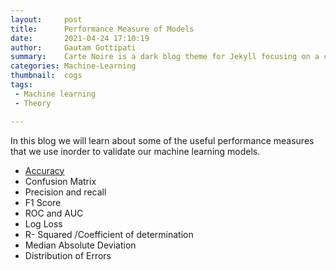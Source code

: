 ```yaml
---
layout:     post
title:      Performance Measure of Models
date:       2021-04-24 17:10:19
author:     Gautam Gottipati
summary:    Carte Noire is a dark blog theme for Jekyll focusing on a clear reading experience.
categories: Machine-Learning
thumbnail:  cogs
tags:
 - Machine learning
 - Theory

---
```


In this blog we will learn about some of the useful performance measures that we use inorder to validate our machine learning models.

* [Accuracy][1]
* Confusion Matrix
* Precision and recall
* F1 Score
* ROC and AUC
* Log Loss
* R- Squared /Coefficient of determination
* Median Absolute Deviation
* Distribution of Errors


[1]: ../../25/accuracy/


